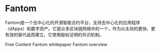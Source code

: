 # Fantom

Fantom是一个去中心化的开源智能合约平台，支持去中心化的应用程序（dApps）和数字资产。它是众多区块链网络中的一个，作为以太坊的更快、更有效的替代品而建立，它使用股权证明的共识机制。

<ResourceGroupTitle>Free Content</ResourceGroupTitle>
<BadgeLink colorScheme='yellow' badgeText='Read' href='https://arxiv.org/pdf/1810.10360.pdf'>Fantom whitepaper</BadgeLink>
<BadgeLink colorScheme='yellow' badgeText='Read' href='https://docs.fantom.foundation/ '>Fantom overview</BadgeLink>
